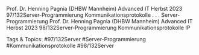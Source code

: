 Prof. Dr. Henning Pagnia (DHBW Mannheim) Advanced IT Herbst 2023 97/132Server-Programmierung Kommunikationsprotokolle
. . .
Server-Programmierung
Prof. Dr. Henning Pagnia (DHBW Mannheim) Advanced IT Herbst 2023 98/132Server-Programmierung Kommunikationsprotokolle
IP

   Tags & Topics:
   #97/132Server
   #Server-Programmierung
   #Kommunikationsprotokolle
   #98/132Server
